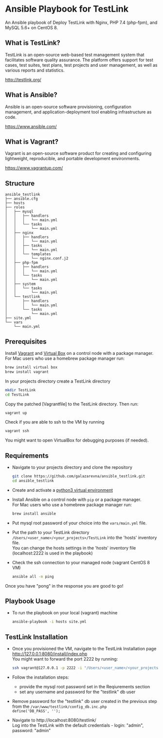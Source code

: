 # Ansible Playbook for TestLink

An Ansible playbook of Deploy TestLink with Nginx, PHP 7.4 (php-fpm), and MySQL 5.6+ on CentOS 8.

## What is TestLink?
TestLink is an open-source web-based test management system that facilitates software quality assurance.
The platform offers support for test cases, test suites, test plans, test projects and user management, as well as various reports and statistics.

http://testlink.org/

## What is Ansible?
Ansible is an open-source software provisioning, configuration management, and application-deployment tool enabling infrastructure as code.

https://www.ansible.com/

## What is Vagrant?
Vagrant is an open-source software product for creating and configuring lightweight, reproducible, and portable development environments.

https://www.vagrantup.com/

## Structure
```
ansible_testlink
├── ansible.cfg
├── hosts
├── roles
│   ├── mysql
│   │   ├── handlers
│   │   │   └── main.yml
│   │   └── tasks
│   │       └── main.yml
│   ├── nginx
│   │   ├── handlers
│   │   │   └── main.yml
│   │   ├── tasks
│   │   │   └── main.yml
│   │   └── templates
│   │       └── nginx.conf.j2
│   ├── php-fpm
│   │   ├── handlers
│   │   │   └── main.yml
│   │   └── tasks
│   │       └── main.yml
│   ├── system
│   │   └── tasks
│   │       └── main.yml
│   └── testlink
│       ├── handlers
│       │   └── main.yml
│       └── tasks
│           └── main.yml
├── site.yml
└── vars
    └── main.yml
```

## Prerequisites

Install [Vagrant](https://www.vagrantup.com/) and [Virtual Box](https://www.virtualbox.org/) on a control node with a package manager.<br/>
For Mac users who use a homebrew package manager run:

  ```sh
  brew install virtual box
  brew install vagrant
  ```

In your projects directory create a TestLink directory

  ```sh
  mkdir TestLink
  cd TestLink
  ```

Copy the patched [Vagrantfile] to the TestLink directory. Then run: 

  ```sh
  vagrant up
  ```

Check if you are able to ssh to the VM by running

  ```sh
  vagrant ssh
  ```
You might want to open VirtualBox for debugging purposes (if needed).

## Requirements
* Navigate to your projects directory and clone the repository<br/>

  ```sh
  git clone https://github.com/galazarevna/ansible_testlink.git
  cd ansible_testlink
  ```

* Create and activate a [python3 virtual environment](optional)

* Install Ansible on a control node with ```pip``` or a package manager.<br/>
For Mac users who use a homebrew package manager run:

  ```sh
  brew install ansible
  ```

* Put mysql root password of your choice into the `vars/main.yml` file.

* Put the path to your TestLink directory `/Users/<user_name>/<your_projects>/TestLink` into the 'hosts' inventory file.<br/>
You can change the hosts settings in the 'hosts' inventory file (localhost:2222 is used in the playbook) 

* Check the ssh connection to your managed node (vagrant CentOS 8 VM)

  ```sh
  ansible all -m ping
  ```
Once you have "pong" in the response you are good to go!

## Playbook Usage

* To run the playbook on your local (vagrant) machine

  ```sh
  ansible-playbook -i hosts site.yml
  ```

## TestLink Installation
* Once you provisioned the VM, navigate to the TestLink Installation page http://127.0.0.1:8080/install/index.php<br/>
You might want to forward the port 2222 by running:

  ```sh
  ssh vagrant@127.0.0.1 -p 2222 -i "/Users/<user_name>/<your_projects>/TestLink/.vagrant/machines/default/virtualbox/private_key" -L 8080:127.0.0.1:80
  ```

* Follow the installation steps:
  * provide the mysql root password set in the Reqiurements section
  * set any username and password for the "testlink" db user

* Remove password for the "testlink" db user created in the previous step from the `/var/www/testlink/config_db.inc.php` <br/>
`define('DB_PASS', '');`

* Navigate to http://localhost:8080/testlink/ <br/>
Log into the TestLink with the default credentials - login: "admin", password: "admin"
